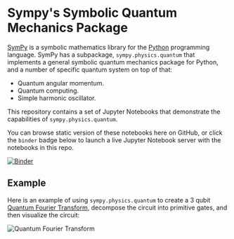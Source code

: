 # Sympy's Symbolic Quantum Mechanics Package

[SymPy](http://www.sympy.org/en/index.html) is a symbolic mathematics library for the [Python](https://www.python.org/)
programming language. SymPy has a subpackage, `sympy.physics.quantum` that implements a general symbolic 
quantum mechanics package for Python, and a number of specific
quantum system on top of that:

* Quantum angular momentum.
* Quantum computing.
* Simple harmonic oscillator.

This repository contains a set of Jupyter Notebooks that
demonstrate the capabilities of `sympy.physics.quantum`.

You can browse static version of these notebooks here on GitHub, or click the `binder` badge below to launch a live Jupyter Notebook server with the notebooks in this repo.

[![Binder](https://beta.mybinder.org/badge.svg)](https://beta.mybinder.org/v2/gh/sympy/quantum_notebooks/master)

## Example

Here is an example of using `sympy.physics.quantum` to create a 3
qubit [Quantum Fourier Transform](https://en.wikipedia.org/wiki/Quantum_Fourier_transform),
decompose the circuit into primitive gates, and then visualize the circuit:

![Quantum Fourier Transform](images/qft_example.png)

